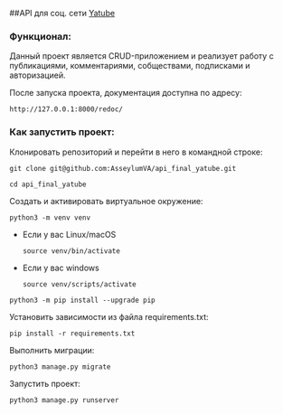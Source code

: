 ##API для соц. сети [Yatube](https://github.com/AsseylumVA/hw05_final "Yatube")


### Функционал:
Данный проект является CRUD-приложением и реализует работу с публикациями, комментариями, собществами, подписками и авторизацией.

После запуска проекта, документация доступна по адресу:
```
http://127.0.0.1:8000/redoc/
```

### Как запустить проект:

Клонировать репозиторий и перейти в него в командной строке:

```
git clone git@github.com:AsseylumVA/api_final_yatube.git
```

```
cd api_final_yatube
```

Cоздать и активировать виртуальное окружение:

```
python3 -m venv venv
```

* Если у вас Linux/macOS

    ```
    source venv/bin/activate
    ```

* Если у вас windows

    ```
    source venv/scripts/activate
    ```

```
python3 -m pip install --upgrade pip
```

Установить зависимости из файла requirements.txt:

```
pip install -r requirements.txt
```

Выполнить миграции:

```
python3 manage.py migrate
```

Запустить проект:

```
python3 manage.py runserver
```
